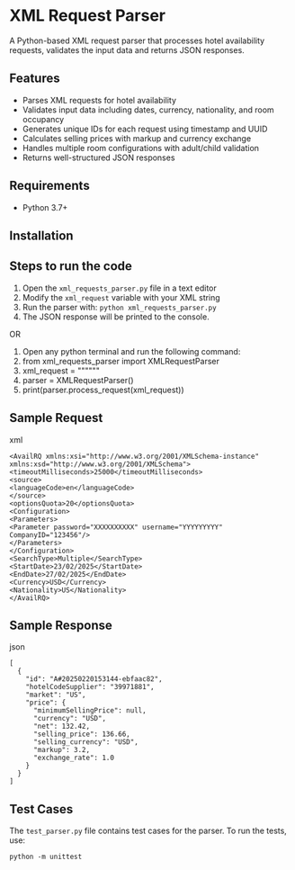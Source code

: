 # XML Request Parser

A Python-based XML request parser that processes hotel availability requests, validates the input data and returns JSON responses. 

## Features

- Parses XML requests for hotel availability
- Validates input data including dates, currency, nationality, and room occupancy
- Generates unique IDs for each request using timestamp and UUID
- Calculates selling prices with markup and currency exchange
- Handles multiple room configurations with adult/child validation
- Returns well-structured JSON responses

## Requirements

- Python 3.7+


## Installation




## Steps to run the code

1. Open the `xml_requests_parser.py` file in a text editor
2. Modify the `xml_request` variable with your XML string
3. Run the parser with: `python xml_requests_parser.py`
4. The JSON response will be printed to the console.



OR



1. Open any python terminal and run the following command:
2. from xml_requests_parser import XMLRequestParser
3. xml_request = """<your xml request here>"""
3. parser = XMLRequestParser()
4. print(parser.process_request(xml_request))

## Sample Request

xml

```
<AvailRQ xmlns:xsi="http://www.w3.org/2001/XMLSchema-instance"
xmlns:xsd="http://www.w3.org/2001/XMLSchema">
<timeoutMilliseconds>25000</timeoutMilliseconds>
<source>
<languageCode>en</languageCode>
</source>
<optionsQuota>20</optionsQuota>
<Configuration>
<Parameters>
<Parameter password="XXXXXXXXXX" username="YYYYYYYYY" CompanyID="123456"/>
</Parameters>
</Configuration>
<SearchType>Multiple</SearchType>
<StartDate>23/02/2025</StartDate>
<EndDate>27/02/2025</EndDate>
<Currency>USD</Currency>
<Nationality>US</Nationality>
</AvailRQ>
```

## Sample Response

json

```
[
  {
    "id": "A#20250220153144-ebfaac82",
    "hotelCodeSupplier": "39971881",
    "market": "US",
    "price": {
      "minimumSellingPrice": null,
      "currency": "USD",
      "net": 132.42,
      "selling_price": 136.66,
      "selling_currency": "USD",
      "markup": 3.2,
      "exchange_rate": 1.0
    }
  }
]
```

## Test Cases

The `test_parser.py` file contains test cases for the parser. To run the tests, use:

```
python -m unittest
```


